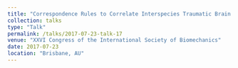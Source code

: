```yaml
---
title: "Correspondence Rules to Correlate Interspecies Traumatic Brain Injury"
collection: talks
type: "Talk"
permalink: /talks/2017-07-23-talk-17
venue: "XXVI Congress of the International Society of Biomechanics"
date: 2017-07-23
location: "Brisbane, AU"
---
```

